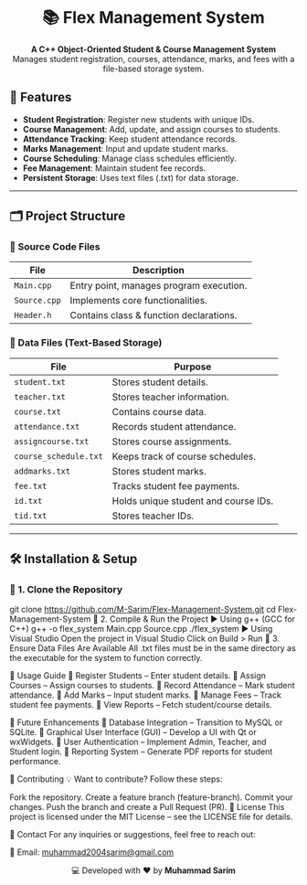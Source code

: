 <h1 align="center">📚 Flex Management System</h1>
<p align="center">
  <b>A C++ Object-Oriented Student & Course Management System</b><br>
  Manages student registration, courses, attendance, marks, and fees with a file-based storage system.
</p>

## 📌 Features
- **Student Registration**: Register new students with unique IDs.
- **Course Management**: Add, update, and assign courses to students.
- **Attendance Tracking**: Keep student attendance records.
- **Marks Management**: Input and update student marks.
- **Course Scheduling**: Manage class schedules efficiently.
- **Fee Management**: Maintain student fee records.
- **Persistent Storage**: Uses text files (.txt) for data storage.
  
---

## 🗂 Project Structure

### 📂 Source Code Files
| File          | Description                                      |
|--------------|--------------------------------------------------|
| `Main.cpp`   | Entry point, manages program execution.         |
| `Source.cpp` | Implements core functionalities.                |
| `Header.h`   | Contains class & function declarations.         |

### 📂 Data Files (Text-Based Storage)
| File                 | Purpose                                  |
|----------------------|-----------------------------------------|
| `student.txt`        | Stores student details.                 |
| `teacher.txt`        | Stores teacher information.             |
| `course.txt`         | Contains course data.                   |
| `attendance.txt`     | Records student attendance.             |
| `assigncourse.txt`   | Stores course assignments.              |
| `course_schedule.txt`| Keeps track of course schedules.        |
| `addmarks.txt`       | Stores student marks.                   |
| `fee.txt`            | Tracks student fee payments.            |
| `id.txt`             | Holds unique student and course IDs.    |
| `tid.txt`            | Stores teacher IDs.                     |

---

## 🛠 Installation & Setup

### 📌 1. Clone the Repository
git clone https://github.com/M-Sarim/Flex-Management-System.git
cd Flex-Management-System
📌 2. Compile & Run the Project
▶ Using g++ (GCC for C++)
g++ -o flex_system Main.cpp Source.cpp
./flex_system
▶ Using Visual Studio
Open the project in Visual Studio
Click on Build > Run
📌 3. Ensure Data Files Are Available
All .txt files must be in the same directory as the executable for the system to function correctly.

🎯 Usage Guide
🔹 Register Students – Enter student details.
🔹 Assign Courses – Assign courses to students.
🔹 Record Attendance – Mark student attendance.
🔹 Add Marks – Input student marks.
🔹 Manage Fees – Track student fee payments.
🔹 View Reports – Fetch student/course details.

🔮 Future Enhancements
🔹 Database Integration – Transition to MySQL or SQLite.
🔹 Graphical User Interface (GUI) – Develop a UI with Qt or wxWidgets.
🔹 User Authentication – Implement Admin, Teacher, and Student login.
🔹 Reporting System – Generate PDF reports for student performance.

🔗 Contributing
💡 Want to contribute? Follow these steps:

Fork the repository.
Create a feature branch (feature-branch).
Commit your changes.
Push the branch and create a Pull Request (PR).
📜 License
This project is licensed under the MIT License – see the LICENSE file for details.

📩 Contact
For any inquiries or suggestions, feel free to reach out:

📧 Email: muhammad2004sarim@gmail.com

<p align="center">💻 Developed with ❤️ by <b>Muhammad Sarim</b></p>
